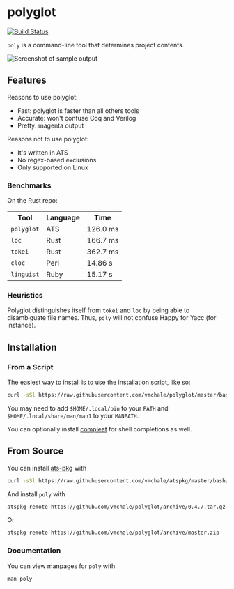 # polyglot

[![Build Status](https://travis-ci.org/vmchale/polyglot.svg?branch=master)](https://travis-ci.org/vmchale/polyglot)

`poly` is a command-line tool that determines project contents.

<img alt="Screenshot of sample output" src=https://github.com/vmchale/polyglot/raw/master/screenshot.png>

## Features

Reasons to use polyglot:

  * Fast: polyglot is faster than all others tools
  * Accurate: won't confuse Coq and Verilog
  * Pretty: magenta output

Reasons not to use polyglot:

  * It's written in ATS
  * No regex-based exclusions
  * Only supported on Linux

### Benchmarks

On the Rust repo:

<table>
  <tr>
    <th>Tool</th>
    <th>Language</th>
    <th>Time</th>
  </tr>
  <tr>
    <td><code>polyglot</code></td>
    <td>ATS</td>
    <td>126.0 ms</td>
  </tr>
  <tr>
    <td><code>loc</code></td>
    <td>Rust</td>
    <td>166.7 ms</td>
  </tr>
  <tr>
    <td><code>tokei</code></td>
    <td>Rust</td>
    <td>362.7 ms</td>
  </tr>
  <tr>
    <td><code>cloc</code></td>
    <td>Perl</td>
    <td>14.86 s</td>
  </tr>
  <tr>
    <td><code>linguist</code></td>
    <td>Ruby</td>
    <td>15.17 s</td>
  </tr>
</table>

### Heuristics

Polyglot distinguishes itself from `tokei` and `loc` by being able to disambiguate file names.
Thus, `poly` will not confuse Happy for Yacc (for instance).

## Installation

### From a Script

The easiest way to install is to use the installation script, like so:

```bash
curl -sSl https://raw.githubusercontent.com/vmchale/polyglot/master/bash/install.sh | bash -s
```

You may need to add `$HOME/.local/bin` to your `PATH` and
`$HOME/.local/share/man/man1` to your `MANPATH`.

You can optionally install [compleat](https://github.com/mbrubeck/compleat) for
shell completions as well.

## From Source

You can install [ats-pkg](http://hackage.haskell.org/package/ats-pkg)
with

```bash
curl -sSl https://raw.githubusercontent.com/vmchale/atspkg/master/bash/install.sh | bash -s
```

And install `poly` with

```bash
atspkg remote https://github.com/vmchale/polyglot/archive/0.4.7.tar.gz
```

Or

```bash
atspkg remote https://github.com/vmchale/polyglot/archive/master.zip
```

### Documentation

You can view manpages for `poly` with

```
man poly
```
